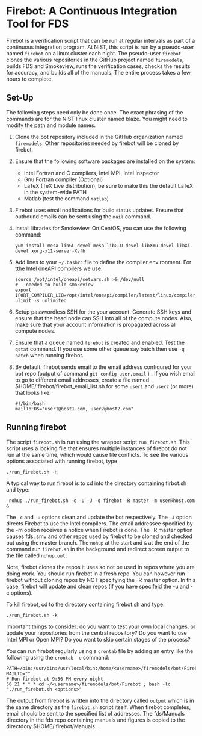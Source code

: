 # Firebot: A Continuous Integration Tool for FDS

Firebot is a verification script that can be run at regular intervals as part of a continuous integration program. At NIST, this script is run by a pseudo-user named `firebot` on a linux cluster each night. The pseudo-user `firebot` clones the various repositories in the GitHub project named `firemodels`, builds FDS and Smokeview, runs the verification cases, checks the results for accuracy, and builds all of the manuals. The entire process takes a few hours to complete.

## Set-Up

The following steps need only be done once. The exact phrasing of the commands are for the NIST linux cluster named blaze. You might need to modify the path and module names.

1. Clone the bot repository included in the GitHub organization named `firemodels`.  Other repositories needed by firebot will be cloned by firebot.

2. Ensure that the following software packages are installed on the system:

    * Intel Fortran and C compilers, Intel MPI, Intel Inspector
    * Gnu Fortran compiler (Optional)
    * LaTeX (TeX Live distribution), be sure to make this the default LaTeX in the system-wide PATH
    * Matlab (test the command `matlab`)

3. Firebot uses email notifications for build status updates. Ensure that outbound emails can be sent using the `mail` command.

4. Install libraries for Smokeview. On CentOS, you can use the following command:
   ```
   yum install mesa-libGL-devel mesa-libGLU-devel libXmu-devel libXi-devel xorg-x11-server-Xvfb
   ```

5. Add lines to your `~/.bashrc` file to define the compiler environment.  For tthe Intel oneAPI compilers we use:
    ```
    source /opt/intel/oneapi/setvars.sh >& /dev/null
    # - needed to build smokeview    
    export IFORT_COMPILER_LIB=/opt/intel/oneapi/compiler/latest/linux/compiler/lib/intel64_lin
    ulimit -s unlimited
    ```

6. Setup passwordless SSH for the your account. Generate SSH keys and ensure that the head node can SSH into all of the compute nodes. Also, make sure that your account information is propagated across all compute nodes.

7. Ensure that a queue named `firebot` is created and enabled. Test the `qstat` command.  If you use some other queue say batch then use `-q batch` when running firebot.

8. By default, firebot sends email to the email address configured for your bot repo (output of command `git config user.email` ) .  If you wish email to go to different email addresses, create a file named $HOME/.firebot/firebot_email_list.sh for some `user1` and `user2` (or more) that looks like:

   ```
   #!/bin/bash
   mailToFDS="user1@host1.com, user2@host2.com"
   ```

## Running firebot

The script `firebot.sh` is run using the wrapper script `run_firebot.sh`. This script uses a locking file that ensures multiple instances of firebot do not run at the same time, which would cause file conflicts. To see the various options associated with running firebot, type
```
./run_firebot.sh -H
```

A typical way to run firebot is to cd into the directory containing firbot.sh and type: 

``` nohup ./run_firebot.sh -c -u -J -q firebot -R master -m user@host.com &```

The `-c` and `-u` options clean and update the bot respectively. The `-J` option directs Firebot to use the Intel compilers. The email addressee specified by the -m option receives a notice when Firebot is done. The -R master option causes fds, smv and other repos used by firebot to be cloned and checked out using the master branch.  The `nohup` at the start and `&` at the end of the command run `firebot.sh` in the background and redirect screen output to the file called `nohup.out`.

Note, firebot clones the repos it uses so not be used in repos where you are doing work.  You should run firebot in a fresh repo.  You can however run firebot without cloning repos by NOT specifying the -R master option.  In this case, firebot will update and clean repos (if you have specifeid the -u and -c options).

To kill firebot, cd to the directory containing firebot.sh and type:

```./run_firebot.sh -k```

Important things to consider: do you want to test your own local changes, or update your repositories from the central repository? Do you want to use Intel MPI or Open MPI? Do you want to skip certain stages of the process?

You can run firebot regularly using a `crontab` file by adding an entry like the following using the `crontab -e` command:
```
PATH=/bin:/usr/bin:/usr/local/bin:/home/<username>/firemodels/bot/Firebot:$PATH
MAILTO=""
# Run firebot at 9:56 PM every night
56 21 * * * cd ~/<username>/firemodels/bot/Firebot ; bash -lc "./run_firebot.sh <options>"
```

The output from firebot is written into the directory called `output` which is in the same directory as the `firebot.sh` script itself. When firebot completes, email should be sent to the specified list of addresses. The fds/Manuals directory in the fds repo containing manuals and figures is copied to the directdory $HOME/.firebot/Manuals .
